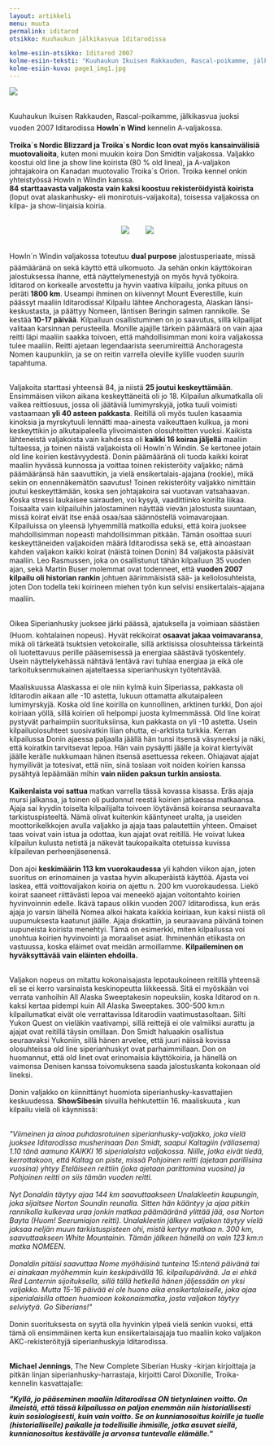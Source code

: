 ```yaml
---
layout: artikkeli
menu: muuta
permalink: iditarod
otsikko: Kuuhaukun jälkikasvua Iditarodissa

kolme-esiin-otsikko: Iditarod 2007
kolme-esiin-teksti: "Kuuhaukun Ikuisen Rakkauden, Rascal-poikamme, jälkikasvua juoksi Iditarodissa Howln´n Wind kennelin A-valjakossa."
kolme-esiin-kuva: page1_img1.jpg
---
```

<img src="iditarodkuvat/anchoragetonome.jpg"/><br><br>
							
Kuuhaukun Ikuisen Rakkauden, Rascal-poikamme, jälkikasvua juoksi vuoden 2007 
Iditarodissa <b>Howln´n Wind</b> kennelin A-valjakossa.<br>
<br>
<b>Troika´s Nordic Blizzard ja Troika´s Nordic Icon ovat myös kansainvälisiä 
muotovalioita</b>, kuten moni muukin koira Don Smidtin valjakossa. Valjakko koostui 
old line ja show line koirista (80 % old linea), ja A-valjakon johtajakoira on 
Kanadan muotovalio Troika´s Orion. Troika kennel onkin yhteistyössä Howln´n 
Windin kanssa. <br>
<b>84 starttaavasta valjakosta vain kaksi koostuu rekisteröidyistä koirista</b> (loput 
ovat alaskanhusky- eli monirotuis-valjakoita), toisessa valjakossa on kilpa- ja 
show-linjaisia koiria.<br>
<br>

<center>
<img src="iditarodkuvat/icon.jpg"/>&nbsp;&nbsp;&nbsp;&nbsp;&nbsp;&nbsp;&nbsp;&nbsp;<img src="iditarodkuvat/blizzard.jpg"/><br><br>
</center>

Howln´n Windin valjakossa toteutuu <b>dual purpose</b> jalostusperiaate, missä 
päämääränä on sekä käyttö että ulkomuoto. Ja sehän onkin käyttökoiran 
jalostuksessa ihanne, että näyttelymenestyjä on myös hyvä työkoira. Iditarod on 
korkealle arvostettu ja hyvin vaativa kilpailu, jonka pituus on peräti <b>1800 km</b>. 
Useampi ihminen on kiivennyt Mount Everestille, kuin päässyt maaliin 
Iditarodissa! Kilpailu lähtee Anchoragesta, Alaskan länsi- keskustasta, ja 
päättyy Nomeen, läntisen Beringin salmen rannikolle. Se kestää <b>10-17 päivää</b>. 
Kilpailuun osallistuminen on jo saavutus, sillä kilpailijat valitaan karsinnan 
perusteella. Monille ajajille tärkein päämäärä on vain ajaa reitti läpi maaliin 
saakka toivoen, että mahdollisimman moni koira valjakossa tulee maaliin. Reitti 
ajetaan legendaarista seerumireittiä Anchoragesta Nomen kaupunkiin, ja se on 
reitin varrella oleville kylille vuoden suurin tapahtuma.<br>
<br>

Valjakoita starttasi yhteensä 84, ja niistä <b>25 joutui keskeyttämään</b>. Ensimmäisen 
viikon aikana keskeyttäneitä oli jo 18. Kilpailun alkumatkalla oli vaikea 
reittiosuus, jossa oli jäätäviä lumimyrskyjä, jotka tuuli voimisti vastaamaan 
<b>yli 40 asteen pakkasta</b>. Reitillä oli myös tuulen kasaamia kinoksia ja 
myrskytuuli lennätti maa-ainesta vaikeuttaen kulkua, ja moni keskeyttikin jo 
alkutaipaleella ylivoimaisten olosuhteitten vuoksi. Kaikista lähteneistä 
valjakoista vain kahdessa oli <b>kaikki 16 koiraa jäljellä</b> maaliin tultaessa, ja 
toinen näistä valjakoista oli Howln`n Windin. Se kertonee jotain old line 
koirien kestävyydestä. Donin päämääränä oli tuoda kaikki koirat maaliin hyvässä 
kunnossa ja voittaa toinen rekisteröity valjakko; nämä päämääränsä hän 
saavuttikin, ja vielä ensikertalais-ajajana (rookie), mikä sekin on 
ennennäkemätön saavutus! Toinen rekisteröity valjakko nimittäin joutui 
keskeyttämään, koska sen johtajakoira sai vuotavan vatsahaavan. Koska stressi 
laukaisee sairauden, voi kysyä, vaadittiinko koirilta liikaa. Toisaalta vain 
kilpailuihin jalostaminen näyttää vievän jalostusta suuntaan, missä koirat eivät 
itse enää osaa/saa säännöstellä voimavarojaan. Kilpailuissa on yleensä 
lyhyemmillä matkoilla eduksi, että koira juoksee mahdollisimman nopeasti 
mahdollisimman pitkään. Tämän osoittaa suuri keskeyttäneiden valjakoiden määrä 
Iditarodissa sekä se, että ainoastaan kahden valjakon kaikki koirat (näistä 
toinen Donin) 84 valjakosta pääsivät maaliin. Leo Rasmussen, joka on 
osallistunut tähän kilpailuun 35 vuoden ajan, sekä Martin Buser molemmat ovat 
todenneet, että <b>vuoden 2007 kilpailu oli historian rankin</b> johtuen äärimmäisistä 
sää- ja keliolosuhteista, joten Don todella teki koirineen miehen työn kun 
selvisi ensikertalais-ajajana maaliin.<br>
<br>

Oikea Siperianhusky juoksee järki päässä, ajatuksella ja voimiaan säästäen (Huom. 
kohtalainen nopeus). Hyvät rekikoirat <b>osaavat jakaa voimavaransa</b>, mikä oli 
tärkeätä tsuktsien vetokoiralle, sillä arktisissa olosuhteissa tärkeintä oli 
luotettavuus perille pääsemisessä ja energiaa säästävä työskentely. Usein 
näyttelykehässä nähtävä lentävä ravi tuhlaa energiaa ja eikä ole 
tarkoituksenmukainen ajateltaessa siperianhuskyn työtehtävää.<br>
<br>
Maaliskuussa Alaskassa ei ole niin kylmä kuin Siperiassa, pakkasta oli 
Iditarodin aikaan alle -10 astetta, lukuun ottamatta alkutaipaleen lumimyrskyjä. 
Koska old line koirilla on kunnollinen, arktinen turkki, Don ajoi koiriaan 
yöllä, sillä koirien oli helpompi juosta kylmemmässä. Old line koirat pystyvät 
parhaimpiin suorituksiinsa, kun pakkasta on yli
-10 astetta. Usein kilpailuolosuhteet suosivatkin liian ohutta, ei-arktista 
turkkia. Kerran kilpailussa Donin ajaessa paljaalla jäällä hän tunsi itsensä 
väsyneeksi ja näki, että koiratkin tarvitsevat lepoa. Hän vain pysäytti jäälle 
ja koirat kiertyivät jäälle kerälle nukkumaan hänen itsensä asettuessa rekeen. 
Ohiajavat ajajat hymyilivät ja totesivat, että niin, sinä tosiaan voit noiden 
koirien kanssa pysähtyä lepäämään mihin <b>vain niiden paksun turkin ansiosta</b>.<br>
<br>
<b>Kaikenlaista voi sattua</b> matkan varrella tässä kovassa kisassa. Eräs ajaja mursi 
jalkansa, ja toinen oli pudonnut reestä koirien jatkaessa matkaansa. Ajaja sai 
kyydin toiselta kilpailijalta toivoen löytävänsä koiransa seuraavalta 
tarkistuspisteeltä. Nämä olivat kuitenkin kääntyneet uralta, ja useiden 
moottorikelkkojen avulla valjakko ja ajaja taas palautettiin yhteen. Omaiset 
taas voivat vain istua ja odottaa, kun ajajat ovat reitillä. He voivat lukea 
kilpailun kulusta netistä ja näkevät taukopaikalta otetuissa kuvissa kilpailevan 
perheenjäsenensä.<br>
<br>
Don ajoi <b>keskimäärin 113 km vuorokaudessa</b> yli kahden viikon ajan, joten suoritus 
on erinomainen ja vastaa hyvin alkuperäistä käyttöä. Ajasta voi laskea, että 
voittovaljakon koiria on ajettu n. 200 km vuorokaudessa. Liekö koirat saaneet 
riittävästi lepoa vai meneekö ajajan voitontahto koirien hyvinvoinnin edelle. 
Ikävä tapaus olikin vuoden 2007 Iditarodissa, kun eräs ajaja jo varsin lähellä 
Nomea alkoi hakata kaikkia koiriaan, kun kaksi niistä oli uupumuksesta kaatunut 
jäälle. Ajaja diskattiin, ja seuraavana päivänä toinen uupuneista koirista 
menehtyi. Tämä on esimerkki, miten kilpailussa voi unohtua koirien hyvinvointi 
ja moraaliset asiat. Ihminenhän etiikasta on vastuussa, koska eläimet ovat 
meidän armoillamme. <b>Kilpaileminen on hyväksyttävää vain eläinten ehdoilla.</b><br>
<br>

Valjakon nopeus on mitattu kokonaisajasta lepotaukoineen reitillä yhteensä eli 
se ei kerro varsinaista keskinopeutta liikkeessä. Sitä ei myöskään voi verrata 
vanhoihin All Alaska Sweeptakesin nopeuksiin, koska Iditarod on n. kaksi kertaa 
pidempi kuin All Alaska Sweeptakes. 300-500 km:n kilpailumatkat eivät ole 
verrattavissa Iditarodiin vaatimustasoltaan. Silti Yukon Quest on vieläkin 
vaativampi, sillä reittejä ei ole valmiiksi aurattu ja ajajat ovat reitillä 
täysin omillaan. Don Smidt haluaakin osallistua seuraavaksi Yukoniin, sillä 
hänen arvelee, että juuri näissä kovissa olosuhteissa old line siperianhuskyt 
ovat parhaimmillaan. Don on huomannut, että old linet ovat erinomaisia 
käyttökoiria, ja hänellä on vaimonsa Denisen kanssa toivomuksena saada 
jalostuskanta kokonaan old lineksi.<br>
<br>
Donin valjakko on kiinnittänyt huomiota siperianhusky-kasvattajien keskuudessa. 
<b>ShowSibesin</b> sivuilla hehkutettiin 16. maaliskuuta , kun kilpailu vielä oli 
käynnissä:<br><br>

<i>"Viimeinen ja ainoa puhdasrotuinen siperianhusky-valjakko, joka vielä juoksee 
Iditarodissa musherinaan Don Smidt, saapui Kaltagiin (väliasema) 1.10 tänä 
aamuna KAIKKI 16 siperialaista valjakossa. Niille, jotka eivät tiedä, 
kerrottakoon, että Kaltag on piste, missä Pohjoinen reitti (ajetaan parillisina 
vuosina) yhtyy Eteläiseen reittiin (joka ajetaan parittomina vuosina) ja 
Pohjoinen reitti on siis tämän vuoden reitti.<br>
<br>
Nyt Donaldin täytyy ajaa 144 km saavuttaakseen Unalakleetin kaupungin, joka 
sijaitsee Norton Soundin reunalla. Sitten hän kääntyy ja ajaa pitkin rannikolla 
kulkevaa uraa jonkin matkaa päämääränä ylittää jää, osa Norton Bayta (Huom! 
Seerumiajon reitti). Unalakleetin jälkeen valjakon täytyy vielä jaksaa neljän 
muun tarkistuspisteen ohi, mistä kertyy matkaa n. 300 km, saavuttaakseen White 
Mountainin. Tämän jälkeen hänellä on vain 123 km:n matka NOMEEN.<br>
<br>
Donaldin pitäisi saavuttaa Nome myöhäisinä tunteina 15:ntenä päivänä tai ei 
ainakaan myöhemmin kuin keskipäivällä 16. kilpailupäivänä. Ja ei ehkä Red 
Lanternin sijoituksella, sillä tällä hetkellä hänen jäljessään on yksi valjakko. 
Mutta 15-16 päivää ei ole huono aika ensikertalaiselle, joka ajaa 
siperialaisilla ottaen huomioon kokonaismatka, josta valjakon täytyy selviytyä. 
Go Siberians!"<br></i>
<br>
Donin suorituksesta on syytä olla hyvinkin ylpeä vielä senkin vuoksi, että tämä 
oli ensimmäinen kerta kun ensikertalaisajaja tuo maaliin koko valjakon 
AKC-rekisteröityjä siperianhuskyja Iditarodissa.<br>
<br>

<b>Michael Jennings</b>, The New Complete Siberian Husky -kirjan kirjoittaja ja pitkän 
linjan siperianhusky-harrastaja, kirjoitti Carol Dixonille, Troika-kennelin 
kasvattajalle:

<i><b>"Kyllä, jo pääseminen maaliin Iditarodissa ON tietynlainen voitto. On ilmeistä, 
että tässä kilpailussa on paljon enemmän niin historiallisesti kuin 
sosiologisesti, kuin vain voitto. Se on kunnianosoitus koirille ja tuolle 
(historialliselle) paikalle ja todellisille ihmisille, jotka asuvat siellä, 
kunnianosoitus kestävälle ja arvonsa tuntevalle elämälle."</i></b></p>

